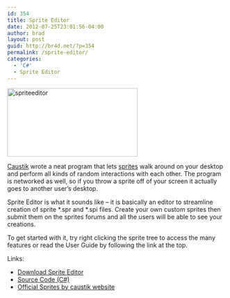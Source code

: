 ```yaml
---
id: 354
title: Sprite Editor
date: 2012-07-25T23:01:56-04:00
author: brad
layout: post
guid: http://br4d.net/?p=354
permalink: /sprite-editor/
categories:
  - 'C#'
  - Sprite Editor
---
```

<div class="pull-right">
  <a href="/images/2015/01/spriteeditor.jpg"><img src="/images/2015/01/spriteeditor-300x157.jpg" alt="spriteeditor" width="300" height="157" class="alignnone size-medium wp-image-355" srcset="/images/2015/01/spriteeditor-300x157.jpg 300w, /images/2015/01/spriteeditor.jpg 646w" sizes="(max-width: 300px) 100vw, 300px" /></a>
</div>

[Caustik](http://caustik.com) wrote a neat program that lets [sprites](http://en.wikipedia.org/wiki/Sprite_%28computer_graphics%29) walk around on your desktop and perform all kinds of random interactions with each other. The program is networked as well, so if you throw a sprite off of your screen it actually goes to another user’s desktop.

Sprite Editor is what it sounds like – it is basically an editor to streamline creation of sprite \*.spr and \*.spi files. Create your own custom sprites then submit them on the sprites forums and all the users will be able to see your creations.

To get started with it, try right clicking the sprite tree to access the many features or read the User Guide by following the link at the top.

Links:

  * [Download Sprite Editor](http://code.google.com/p/aviansprites/downloads/list)
  * [Source Code (C#)](http://code.google.com/p/aviansprites/source/browse/)
  * [Official Sprites by caustik website](http://sprites.caustik.com/)